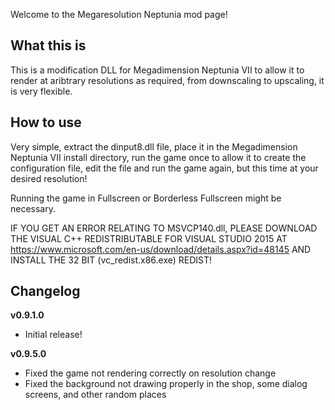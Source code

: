 Welcome to the Megaresolution Neptunia mod page!

## What this is

This is a modification DLL for Megadimension Neptunia VII to allow it to render
at aribtrary resolutions as required, from downscaling to upscaling, it is very flexible.

## How to use
Very simple, extract the dinput8.dll file, place it in the Megadimension Neptunia VII install
directory, run the game once to allow it to create the configuration file, edit the file and
run the game again, but this time at your desired resolution!

Running the game in Fullscreen or Borderless Fullscreen might be necessary.

IF YOU GET AN ERROR RELATING TO MSVCP140.dll, PLEASE DOWNLOAD THE
VISUAL C++ REDISTRIBUTABLE FOR VISUAL STUDIO 2015 AT
https://www.microsoft.com/en-us/download/details.aspx?id=48145
AND INSTALL THE 32 BIT (vc_redist.x86.exe) REDIST!

## Changelog

**v0.9.1.0**
-	Initial release!

**v0.9.5.0**
-	Fixed the game not rendering correctly on resolution change
-	Fixed the background not drawing properly in the shop, some dialog
	screens, and other random places
